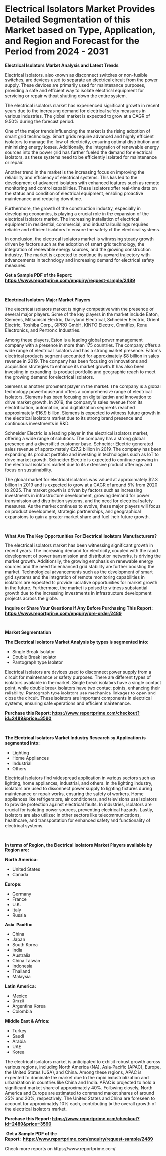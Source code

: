 <p><h1>Electrical Isolators Market Provides Detailed Segmentation of this Market based on Type, Application, and Region and Forecast for the Period from 2024 - 2031</h1></p><p><strong>Electrical Isolators Market Analysis and Latest Trends</strong></p>
<p><p>Electrical isolators, also known as disconnect switches or non-fusible switches, are devices used to separate an electrical circuit from the power supply. These devices are primarily used for maintenance purposes, providing a safe and efficient way to isolate electrical equipment for servicing or repair without shutting down the entire system.</p><p>The electrical isolators market has experienced significant growth in recent years due to the increasing demand for electrical safety measures in various industries. The global market is expected to grow at a CAGR of 9.50% during the forecast period. </p><p>One of the major trends influencing the market is the rising adoption of smart grid technology. Smart grids require advanced and highly efficient isolators to manage the flow of electricity, ensuring optimal distribution and minimizing energy losses. Additionally, the integration of renewable energy sources into the power grid has further fueled the demand for electrical isolators, as these systems need to be efficiently isolated for maintenance or repair.</p><p>Another trend in the market is the increasing focus on improving the reliability and efficiency of electrical systems. This has led to the development of advanced isolators with enhanced features such as remote monitoring and control capabilities. These isolators offer real-time data on the status and condition of electrical equipment, enabling proactive maintenance and reducing downtime.</p><p>Furthermore, the growth of the construction industry, especially in developing economies, is playing a crucial role in the expansion of the electrical isolators market. The increasing installation of electrical equipment in residential, commercial, and industrial buildings requires reliable and efficient isolators to ensure the safety of the electrical systems.</p><p>In conclusion, the electrical isolators market is witnessing steady growth driven by factors such as the adoption of smart grid technology, the integration of renewable energy sources, and the growing construction industry. The market is expected to continue its upward trajectory with advancements in technology and increasing demand for electrical safety measures.</p></p>
<p><strong>Get a Sample PDF of the Report:&nbsp; <a href="https://www.reportprime.com/enquiry/request-sample/2489">https://www.reportprime.com/enquiry/request-sample/2489</a></strong></p>
<p>&nbsp;</p>
<p><strong>Electrical Isolators Major Market Players</strong></p>
<p><p>The electrical isolators market is highly competitive with the presence of several major players. Some of the key players in the market include Eaton, Siemens, Mitsubishi Electric, Dairyland Electrical, Schneider Electric, Orient Electric, Toshiba Corp., GIPRO GmbH, KINTO Electric, Omniflex, Renu Electronics, and Pertronic Industries.</p><p>Among these players, Eaton is a leading global power management company with a presence in more than 175 countries. The company offers a wide range of electrical isolators and has a strong market presence. Eaton's electrical products segment accounted for approximately $8 billion in sales revenue in 2019. The company has been focusing on innovations and acquisition strategies to enhance its market growth. It has also been investing in expanding its product portfolio and geographic reach to meet the growing demand for electrical isolators.</p><p>Siemens is another prominent player in the market. The company is a global technology powerhouse and offers a comprehensive range of electrical isolators. Siemens has been focusing on digitalization and innovation to drive market growth. In 2019, the company's sales revenue from its electrification, automation, and digitalization segments reached approximately €16.9 billion. Siemens is expected to witness future growth in the electrical isolators market due to its strong brand presence and continuous investments in R&D.</p><p>Schneider Electric is a leading player in the electrical isolators market, offering a wide range of solutions. The company has a strong global presence and a diversified customer base. Schneider Electric generated sales revenue of approximately €27.2 billion in 2019. The company has been expanding its product portfolio and investing in technologies such as IoT to drive market growth. Schneider Electric is expected to continue growing in the electrical isolators market due to its extensive product offerings and focus on sustainability.</p><p>The global market for electrical isolators was valued at approximately $2.3 billion in 2019 and is expected to grow at a CAGR of around 5% from 2020 to 2025. The market growth is driven by factors such as increasing investments in infrastructure development, growing demand for power transmission and distribution systems, and the need for electrical safety measures. As the market continues to evolve, these major players will focus on product development, strategic partnerships, and geographical expansions to gain a greater market share and fuel their future growth.</p></p>
<p>&nbsp;</p>
<p><strong>What Are The Key Opportunities For Electrical Isolators Manufacturers?</strong></p>
<p><p>The electrical isolators market has been witnessing significant growth in recent years. The increasing demand for electricity, coupled with the rapid development of power transmission and distribution networks, is driving the market growth. Additionally, the growing emphasis on renewable energy sources and the need for enhanced grid stability are further boosting the market. Technological advancements such as the development of smart grid systems and the integration of remote monitoring capabilities in isolators are expected to provide lucrative opportunities for market growth in the future. Furthermore, the market is poised to witness substantial growth due to the increasing investments in infrastructure development projects across the globe.</p></p>
<p><strong>Inquire or Share Your Questions If Any Before Purchasing This Report: <a href="https://www.reportprime.com/enquiry/pre-order/2489">https://www.reportprime.com/enquiry/pre-order/2489</a></strong></p>
<p>&nbsp;</p>
<p><strong>Market Segmentation</strong></p>
<p><strong>The Electrical Isolators Market Analysis by types is segmented into:</strong></p>
<p><ul><li>Single Break Isolator</li><li>Double Break Isolator</li><li>Pantograph type Isolator</li></ul></p>
<p><p>Electrical isolators are devices used to disconnect power supply from a circuit for maintenance or safety purposes. There are different types of isolators available in the market. Single break isolators have a single contact point, while double break isolators have two contact points, enhancing their reliability. Pantograph type isolators use mechanical linkages to open and close the circuit. These isolators are important components in electrical systems, ensuring safe operations and efficient maintenance.</p></p>
<p><strong>Purchase this Report:&nbsp;<a href="https://www.reportprime.com/checkout?id=2489&price=3590">https://www.reportprime.com/checkout?id=2489&price=3590</a></strong></p>
<p>&nbsp;</p>
<p><strong>The Electrical Isolators Market Industry Research by Application is segmented into:</strong></p>
<p><ul><li>Lighting</li><li>Home Appliances</li><li>Industrial</li><li>Others</li></ul></p>
<p><p>Electrical isolators find widespread application in various sectors such as lighting, home appliances, industrial, and others. In the lighting industry, isolators are used to disconnect power supply to lighting fixtures during maintenance or repair works, ensuring the safety of workers. Home appliances like refrigerators, air conditioners, and televisions use isolators to provide protection against electrical faults. In industries, isolators are crucial for isolating power sources, preventing electrical hazards. Lastly, isolators are also utilized in other sectors like telecommunications, healthcare, and transportation for enhanced safety and functionality of electrical systems.</p></p>
<p>&nbsp;</p>
<p><strong>In terms of Region, the Electrical Isolators Market Players available by Region are:</strong></p>
<p>
    <p> <strong> North America: </strong>
        <ul>
            <li>United States</li>
            <li>Canada</li>
        </ul>
        </p> 
    <p> <strong> Europe: </strong>
        <ul>
            <li>Germany</li>
            <li>France</li>
            <li>U.K.</li>
            <li>Italy</li>
            <li>Russia</li>
        </ul>
        </p> 
    <p> <strong> Asia-Pacific: </strong>
        <ul>
            <li>China</li>
            <li>Japan</li>
            <li>South Korea</li>
            <li>India</li>
            <li>Australia</li>
            <li>China Taiwan</li>
            <li>Indonesia</li>
            <li>Thailand</li>
            <li>Malaysia</li>
        </ul>
        </p> 
    <p> <strong> Latin America: </strong>
        <ul>
            <li>Mexico</li>
            <li>Brazil</li>
            <li>Argentina Korea</li>
            <li>Colombia</li>
        </ul>
        </p> 
    <p> <strong> Middle East & Africa: </strong>
        <ul>
            <li>Turkey</li>
            <li>Saudi</li>
            <li>Arabia</li>
            <li>UAE</li>
            <li>Korea</li>
        </ul>
    </p>
    </p>
<p><p>The electrical isolators market is anticipated to exhibit robust growth across various regions, including North America (NA), Asia-Pacific (APAC), Europe, the United States (USA), and China. Among these regions, APAC is expected to dominate the market due to the rapid industrialization and urbanization in countries like China and India. APAC is projected to hold a significant market share of approximately 40%. Following closely, North America and Europe are estimated to command market shares of around 25% and 20%, respectively. The United States and China are foreseen to account for approximately 10% each, contributing to the overall growth of the electrical isolators market.</p></p>
<p><strong>Purchase this Report: <a href="https://www.reportprime.com/checkout?id=2489&price=3590">https://www.reportprime.com/checkout?id=2489&price=3590</a></strong></p>
<p>&nbsp;<strong>Get a Sample PDF of the Report:&nbsp;&nbsp;<a href="https://www.reportprime.com/enquiry/request-sample/2489">https://www.reportprime.com/enquiry/request-sample/2489</a></strong></p>
<p><strong></strong></p>
<p>Check more reports on https://www.reportprime.com/</p>
